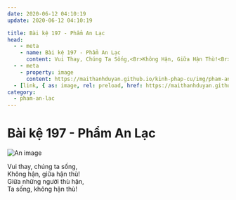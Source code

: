 ```yaml
---
date: 2020-06-12 04:10:19
update: 2020-06-12 04:10:19

title: Bài kệ 197 - Phẩm An Lạc
head:
  - - meta
    - name: Bài kệ 197 - Phẩm An Lạc
      content: Vui Thay, Chúng Ta Sống,<Br>Không Hận, Giữa Hận Thù!<Br>Giữa Những Người Thù Hận,<Br>Ta Sống, Không Hận Thù!<Br>
  - - meta
    - property: image
      content: https://maithanhduyan.github.io/kinh-phap-cu/img/pham-an-lac/pham-an-lac-197.jpg
  - [link, { as: image, rel: preload, href: https://maithanhduyan.github.io/kinh-phap-cu/img/pham-an-lac/pham-an-lac-197.jpg }]
category:
  - pham-an-lac
---
```


# Bài kệ 197 - Phẩm An Lạc

![An image](/img/pham-an-lac/pham-an-lac-197.jpg)

Vui thay, chúng ta sống,<br>Không hận, giữa hận thù!<br>Giữa những người thù hận,<br>Ta sống, không hận thù!<br>
